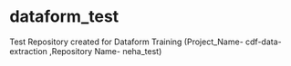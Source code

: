 # dataform_test
Test Repository created for Dataform Training (Project_Name- cdf-data-extraction ,Repository Name- neha_test)
